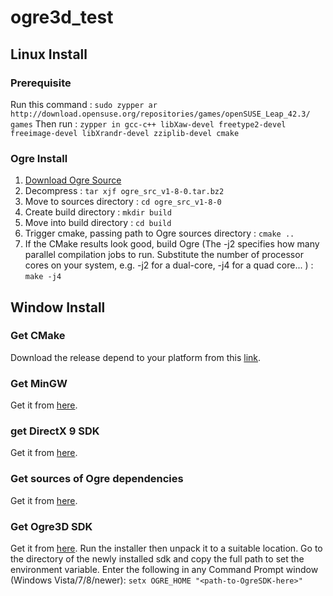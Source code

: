 # ogre3d_test

## Linux Install

### Prerequisite

Run this command :
```sudo zypper ar http://download.opensuse.org/repositories/games/openSUSE_Leap_42.3/ games```
Then run :
```zypper in gcc-c++ libXaw-devel freetype2-devel freeimage-devel libXrandr-devel zziplib-devel cmake```

### Ogre Install

1. [Download Ogre Source](http://www.ogre3d.org/2001/05/21/source-available)
2. Decompress :
```tar xjf ogre_src_v1-8-0.tar.bz2```
3. Move to sources directory :
```cd ogre_src_v1-8-0```
4. Create build directory :
```mkdir build```
5. Move into build directory :
```cd build```
6. Trigger cmake, passing path to Ogre sources directory :
```cmake ..```
7. If the CMake results look good, build Ogre (The -j2 specifies how many parallel compilation jobs to run. Substitute the number of processor cores on your system, e.g. -j2 for a dual-core, -j4 for a quad core... ) :
```make -j4```

## Window Install 

### Get CMake

Download the release depend to your platform from this [link](https://cmake.org/download/).

### Get MinGW

Get it from [here](http://www.mingw.org/).

### get DirectX 9 SDK

Get it from [here](https://www.microsoft.com/en-us/download/details.aspx?id=6812).

### Get sources of Ogre dependencies

Get it from [here](https://bitbucket.org/cabalistic/ogredeps).

### Get Ogre3D SDK

Get it from [here](http://www.ogre3d.org/download/sdk). Run the installer then unpack it to a suitable location. Go to the directory of the newly installed sdk and copy the full path to set the environment variable. Enter the following in any Command Prompt window (Windows Vista/7/8/newer): `setx OGRE_HOME "<path-to-OgreSDK-here>"`
